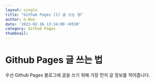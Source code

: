 ```yaml
---
layout: single
title: "Github Pages [1] 글 쓰는 법"
author: G-Nan
date: '2023-02-16 13:34:00 +0530'
category: Github Pages
thumbnail:
---
```


# Github Pages 글 쓰는 법
우선 Github Pages 블로그에 글을 쓰기 위해 가장 먼저 글 정보를 적어줍니다.


